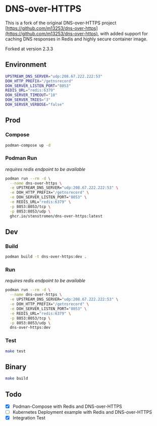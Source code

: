 <!-- markdownlint-disable MD036 -->

# DNS-over-HTTPS

This is a fork of the original DNS-over-HTTPS project [https://github.com/m13253/dns-over-https](https://github.com/m13253/dns-over-https), with added support for caching DNS responses in Redis and highly secure container image.

Forked at version 2.3.3

## Environment

```bash
UPSTREAM_DNS_SERVER="udp:208.67.222.222:53"
DOH_HTTP_PREFIX="/getnsrecord"
DOH_SERVER_LISTEN_PORT="8053"
REDIS_URL="redis:6379"
DOH_SERVER_TIMEOUT="10"
DOH_SERVER_TRIES="3"
DOH_SERVER_VERBOSE="false"
```

## Prod

### Compose

```bash
podman-compose up -d
```

### Podman Run

*requires redis endpoint to be available*

```bash
podman run --rm -d \
  --name dns-over-https \
  -e UPSTREAM_DNS_SERVER="udp:208.67.222.222:53" \
  -e DOH_HTTP_PREFIX="/getnsrecord" \
  -e DOH_SERVER_LISTEN_PORT="8053" \
  -e REDIS_URL="redis:6379" \
  -p 8053:8053/tcp \
  -p 8053:8053/udp \
  ghcr.io/stenstromen/dns-over-https:latest
```

## Dev

### Build

```bash
podman build -t dns-over-https:dev .
```

### Run

*requires redis endpoint to be available*

```bash
podman run --rm -d \
  --name dns-over-https \
  -e UPSTREAM_DNS_SERVER="udp:208.67.222.222:53" \
  -e DOH_HTTP_PREFIX="/getnsrecord" \
  -e DOH_SERVER_LISTEN_PORT="8053" \
  -e REDIS_URL="redis:6379" \
  -p 8053:8053/tcp \
  -p 8053:8053/udp \
  dns-over-https:dev
```

### Test

```bash
make test
```

## Binary

```bash
make build
```

## Todo

- [x] Podman-Compose with Redis and DNS-over-HTTPS
- [ ] Kubernetes Deployment example with Redis and DNS-over-HTTPS
- [x] Integration Test
